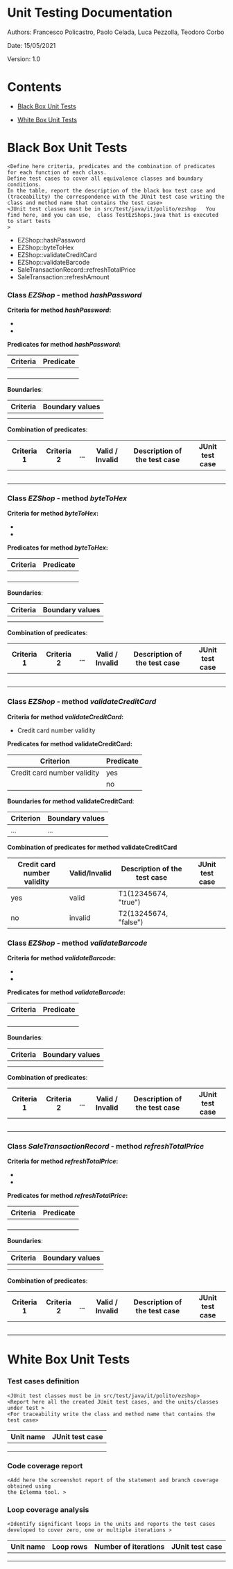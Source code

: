 # Unit Testing Documentation

Authors: Francesco Policastro, Paolo Celada, Luca Pezzolla, Teodoro Corbo

Date: 15/05/2021

Version: 1.0

# Contents

- [Black Box Unit Tests](#black-box-unit-tests)




- [White Box Unit Tests](#white-box-unit-tests)


# Black Box Unit Tests

    <Define here criteria, predicates and the combination of predicates for each function of each class.
    Define test cases to cover all equivalence classes and boundary conditions.
    In the table, report the description of the black box test case and (traceability) the correspondence with the JUnit test case writing the 
    class and method name that contains the test case>
    <JUnit test classes must be in src/test/java/it/polito/ezshop   You find here, and you can use,  class TestEzShops.java that is executed  
    to start tests
    >

- EZShop::hashPassword
- EZShop::byteToHex
- EZShop::validateCreditCard
- EZShop::validateBarcode
- SaleTransactionRecord::refreshTotalPrice
- SaleTransaction::refreshAmount


 ### **Class *EZShop* - method *hashPassword***



**Criteria for method *hashPassword*:**
	

 - 
 - 





**Predicates for method *hashPassword*:**

| Criteria | Predicate |
| -------- | --------- |
|          |           |
|          |           |
|          |           |
|          |           |





**Boundaries**:

| Criteria | Boundary values |
| -------- | --------------- |
|          |                 |
|          |                 |



**Combination of predicates**:


| Criteria 1 | Criteria 2 | ... | Valid / Invalid | Description of the test case | JUnit test case |
|-------|-------|-------|-------|-------|-------|
|||||||
|||||||
|||||||
|||||||
|||||||

 ### **Class *EZShop* - method *byteToHex***



**Criteria for method *byteToHex*:**
	

 - 
 - 





**Predicates for method *byteToHex*:**

| Criteria | Predicate |
| -------- | --------- |
|          |           |
|          |           |
|          |           |
|          |           |





**Boundaries**:

| Criteria | Boundary values |
| -------- | --------------- |
|          |                 |
|          |                 |



**Combination of predicates**:


| Criteria 1 | Criteria 2 | ...  | Valid / Invalid | Description of the test case | JUnit test case |
| ---------- | ---------- | ---- | --------------- | ---------------------------- | --------------- |
|            |            |      |                 |                              |                 |
|            |            |      |                 |                              |                 |
|            |            |      |                 |                              |                 |
|            |            |      |                 |                              |                 |
|            |            |      |                 |                              |                 |



### **Class *EZShop* - method *validateCreditCard***

**Criteria for method $validateCreditCard$:**
	

- Credit card number validity

  

**Predicates for method validateCreditCard:**

| Criterion                   | Predicate |
| --------------------------- | --------- |
| Credit card number validity | yes       |
|                             | no        |



**Boundaries for method validateCreditCard**:

| Criterion | Boundary values |
| --------- | --------------- |
| ...       | ...             |



 **Combination of predicates for method validateCreditCard**

| Credit card number validity | Valid/Invalid | Description of the test case | JUnit test case |
| --------------------------- | ------------- | ---------------------------- | --------------- |
| yes                         | valid         | T1(12345674, "true")<br />   |                 |
| no                          | invalid       | T2(13245674, "false")        |                 |

 ### **Class *EZShop* - method *validateBarcode***



**Criteria for method *validateBarcode*:**
	

 - 
 - 





**Predicates for method *validateBarcode*:**

| Criteria | Predicate |
| -------- | --------- |
|          |           |
|          |           |
|          |           |
|          |           |





**Boundaries**:

| Criteria | Boundary values |
| -------- | --------------- |
|          |                 |
|          |                 |



**Combination of predicates**:


| Criteria 1 | Criteria 2 | ...  | Valid / Invalid | Description of the test case | JUnit test case |
| ---------- | ---------- | ---- | --------------- | ---------------------------- | --------------- |
|            |            |      |                 |                              |                 |
|            |            |      |                 |                              |                 |
|            |            |      |                 |                              |                 |
|            |            |      |                 |                              |                 |
|            |            |      |                 |                              |                 |

 ### **Class *SaleTransactionRecord* - method *refreshTotalPrice***



**Criteria for method *refreshTotalPrice*:**
	

 - 
 - 





**Predicates for method *refreshTotalPrice*:**

| Criteria | Predicate |
| -------- | --------- |
|          |           |
|          |           |
|          |           |
|          |           |





**Boundaries**:

| Criteria | Boundary values |
| -------- | --------------- |
|          |                 |
|          |                 |



**Combination of predicates**:


| Criteria 1 | Criteria 2 | ...  | Valid / Invalid | Description of the test case | JUnit test case |
| ---------- | ---------- | ---- | --------------- | ---------------------------- | --------------- |
|            |            |      |                 |                              |                 |
|            |            |      |                 |                              |                 |
|            |            |      |                 |                              |                 |
|            |            |      |                 |                              |                 |
|            |            |      |                 |                              |                 |




# White Box Unit Tests

### Test cases definition

    <JUnit test classes must be in src/test/java/it/polito/ezshop>
    <Report here all the created JUnit test cases, and the units/classes under test >
    <For traceability write the class and method name that contains the test case>


| Unit name | JUnit test case |
|--|--|
|||
|||
||||

### Code coverage report

    <Add here the screenshot report of the statement and branch coverage obtained using
    the Eclemma tool. >


### Loop coverage analysis

    <Identify significant loops in the units and reports the test cases
    developed to cover zero, one or multiple iterations >

|Unit name | Loop rows | Number of iterations | JUnit test case |
|---|---|---|---|
|||||
|||||
||||||



